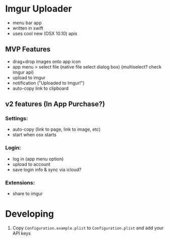 # Imgur Uploader

- menu bar app
- written in swift
- uses cool new (OSX 10.10) apis

## MVP Features

- drag+drop images onto app icon
- app menu > select file (native file select dialog box) (multiselect? check imgur api)
- upload to imgur
- notification ("Uploaded to Imgur!")
- auto-copy link to clipboard

## v2 features (In App Purchase?)

### Settings:
- auto-copy (link to page, link to image, etc)
- start when osx starts

### Login:
- log in (app menu option)
- upload to account
- save login info & sync via icloud?

### Extensions:
- share to imgur

# Developing

1. Copy `Configuration.example.plist` to `Configuration.plist` and add your API keys
